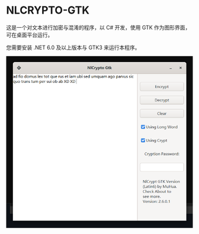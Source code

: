 # NLCRYPTO-GTK

这是一个对文本进行加密与混淆的程序，以 C# 开发，使用 GTK 作为图形界面，可在桌面平台运行。

您需要安装 .NET 6.0 及以上版本与 GTK3 来运行本程序。

![截图](screenshot.png)